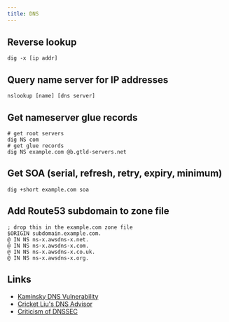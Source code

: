 ```yaml
---
title: DNS
---
```


## Reverse lookup

``dig -x [ip addr]``

## Query name server for IP addresses

``nslookup [name] [dns server]``

## Get nameserver glue records

	# get root servers
	dig NS com
	# get glue records
	dig NS example.com @b.gtld-servers.net


## Get SOA (serial, refresh, retry, expiry, minimum)

``dig +short example.com soa``

## Add Route53 subdomain to zone file

```bind
; drop this in the example.com zone file
$ORIGIN subdomain.example.com.
@ IN NS ns-x.awsdns-x.net.
@ IN NS ns-x.awsdns-x.com.
@ IN NS ns-x.awsdns-x.co.uk.
@ IN NS ns-x.awsdns-x.org.
```

## Links

* [Kaminsky DNS Vulnerability](http://www.unixwiz.net/techtips/iguide-kaminsky-dns-vuln.html)
* [Cricket Liu's DNS Advisor](http://ww2.infoblox.com/services/dns_advisor_tool.cfm)
* [Criticism of DNSSEC](https://sockpuppet.org/blog/2015/01/15/against-dnssec/)
